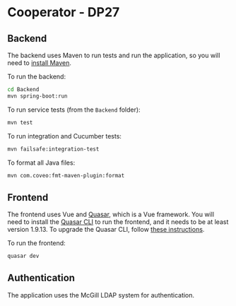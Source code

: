 # Cooperator - DP27

## Backend

The backend uses Maven to run tests and run the application, so you will need to [install Maven](https://maven.apache.org/install.html).

To run the backend: 
```bash
cd Backend
mvn spring-boot:run
```

To run service tests (from the `Backend` folder):
```bash
mvn test
```

To run integration and Cucumber tests:
```bash
mvn failsafe:integration-test
```

To format all Java files:
```bash
mvn com.coveo:fmt-maven-plugin:format
```

## Frontend

The frontend uses Vue and [Quasar](https://quasar.dev/), which is a Vue framework. You will need to install the [Quasar CLI](https://quasar.dev/quasar-cli/installation) to run the frontend, and it needs to be at least version 1.9.13. To upgrade the Quasar CLI, follow [these instructions](https://quasar.dev/start/upgrade-guide). 

To run the frontend:
```bash
quasar dev
```

## Authentication

The application uses the McGill LDAP system for authentication.
